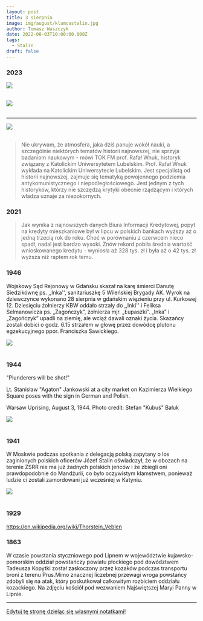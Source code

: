 ```yaml
---
layout: post
title: 3 sierpnia
image: img/august/klamcastalin.jpg
author: Tomasz Waszczyk
date: 2022-08-03T10:00:00.000Z
tags:
  - Stalin
draft: false  
---
```


### 2023

<img src="./img/others/powiedzenia/knowledge.jpg"><br><br>

<img src="./img/august/maklowicz.jpg"><br><br>

---

<img src="./img/august/czarnek.jpg"><br><br>

> Nie ukrywam, że atmosfera, jaka dziś panuje wokół nauki, a szczególnie niektórych tematów historii najnowszej, nie sprzyja badaniom naukowym - mówi TOK FM prof. Rafał Wnuk, historyk związany z Katolickim Uniwersytetem Lubelskim. Prof. Rafał Wnuk wykłada na Katolickim Uniwersytecie Lubelskim. Jest specjalistą od historii najnowszej, zajmuje się tematyką powojennego podziemia antykomunistycznego i niepodległościowego. Jest jednym z tych historyków, którzy nie szczędzą krytyki obecnie rządzącym i których władza uznaje za niepokornych.

### 2021

> Jak wynika z najnowszych danych Biura Informacji Kredytowej, popyt na kredyty mieszkaniowe był w lipcu w polskich bankach wyższy aż o jedną trzecią rok do roku. Choć w porównaniu z czerwcem nieco spadł, nadal jest bardzo wysoki. Znów rekord pobiła średnia wartość wnioskowanego kredytu - wyniosła aż 328 tys. zł i była aż o 42 tys. zł wyższa niż raptem rok temu.

### 1946

Wojskowy Sąd Rejonowy w Gdańsku skazał na karę śmierci Danutę Siedzikównę ps. ,,Inka'', sanitariuszkę 5 Wileńskiej Brygady AK.
Wyrok na dziewczynce wykonano 28 sierpnia w gdańskim więzieniu przy ul. Kurkowej 12. Dziesięciu żołnierzy KBW oddało strzały do ,,Inki'' i Feliksa Selmanowicza ps. „Zagończyk”, żołnierza mjr. „Łupaszki”. „Inka” i „Zagończyk” upadli na ziemię, ale wciąż dawali oznaki życia. Skazańcy zostali dobici o godz. 6.15 strzałem w głowę przez dowódcę plutonu egzekucyjnego ppor. Franciszka Sawickiego.

<img src="./img/august/inka.jpg"><br><br>

### 1944

"Plunderers will be shot!"

Lt. Stanisław "Agaton" Jankowski at a city market on Kazimierza Wielkiego Square poses with the sign in German and Polish.

Warsaw Uprising, August 3, 1944. Photo credit: Stefan "Kubuś" Bałuk

<img src="./img/august/plunders.jpg"><br><br>

### 1941

W Moskwie podczas spotkania z delegacją polską zapytany o los zaginionych polskich oficerów Józef Stalin oświadczył, że w obozach na terenie ZSRR nie ma już żadnych polskich jeńców i że zbiegli oni prawdopodobnie do Mandżurii, co było oczywistym kłamstwem, ponieważ ludzie ci zostali zamordowani już wcześniej w Katyniu.

<img src="./img/august/klamcastalin.jpg"><br><br>

### 1929

https://en.wikipedia.org/wiki/Thorstein_Veblen

### 1863

W czasie powstania styczniowego pod Lipnem w województwie kujawsko-pomorskim oddział powstańczy powiatu płockiego pod dowództwem Tadeusza Kopytki został zaskoczony przez kozaków podczas transportu broni z terenu Prus.Mimo znacznej liczebnej przewagi wroga powstańcy zdobyli się na atak, który poskutkował całkowitym rozbiciem oddziału kozackiego.
Na zdjęciu kościół pod wezwaniem Najświętszej Maryi Panny w Lipnie.

---

<a href="https://github.com/TomaszWaszczyk/historia.waszczyk.com/edit/master/src/content/august-2.md" target="_blank">Edytuj tę stronę dzieląc się własnymi notatkami!</a>
